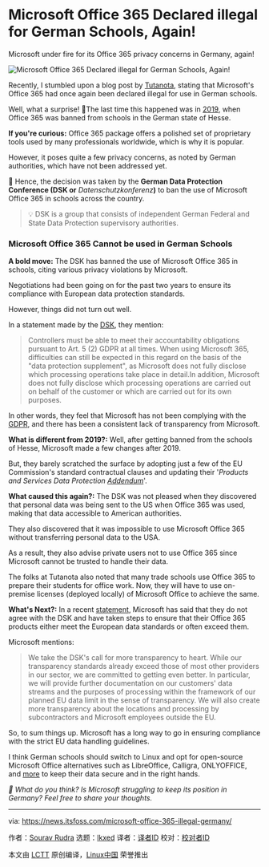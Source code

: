 [#]: subject: "Microsoft Office 365 Declared illegal for German Schools, Again!"
[#]: via: "https://news.itsfoss.com/microsoft-office-365-illegal-germany/"
[#]: author: "Sourav Rudra https://news.itsfoss.com/author/sourav/"
[#]: collector: "lkxed"
[#]: translator: " "
[#]: reviewer: " "
[#]: publisher: " "
[#]: url: " "

Microsoft Office 365 Declared illegal for German Schools, Again!
======

Microsoft under fire for its Office 365 privacy concerns in Germany, again!

![Microsoft Office 365 Declared illegal for German Schools, Again!][1]

Recently, I stumbled upon a blog post by [Tutanota][2], stating that Microsoft's Office 365 had once again been declared illegal for use in German schools.

Well, what a surprise! 😬The last time this happened was in [2019][3], when Office 365 was banned from schools in the German state of Hesse.

**If you're curious:** Office 365 package offers a polished set of proprietary tools used by many professionals worldwide, which is why it is popular.

However, it poses quite a few privacy concerns, as noted by German authorities, which have not been addressed yet.

🛑 Hence, the decision was taken by the **German Data Protection Conference (DSK or** _Datenschutzkonferenz_**)** to ban the use of Microsoft Office 365 in schools across the country.

> 💡 DSK is a group that consists of independent German Federal and State Data Protection supervisory authorities.

### Microsoft Office 365 Cannot be used in German Schools

**A bold move:** The DSK has banned the use of Microsoft Office 365 in schools, citing various privacy violations by Microsoft. 

Negotiations had been going on for the past two years to ensure its compliance with European data protection standards.

However, things did not turn out well.

In a statement made by the [DSK][4], they mention:

> Controllers must be able to meet their accountability obligations pursuant to Art. 5 (2) GDPR at all times. When using Microsoft 365, difficulties can still be expected in this regard on the basis of the "data protection supplement", as Microsoft does not fully disclose which processing operations take place in detail.In addition, Microsoft does not fully disclose which processing operations are carried out on behalf of the customer or which are carried out for its own purposes.

In other words, they feel that Microsoft has not been complying with the [GDPR][5], and there has been a consistent lack of transparency from Microsoft.

**What is different from 2019?:** Well, after getting banned from the schools of Hesse, Microsoft made a few changes after 2019. 

But, they barely scratched the surface by adopting just a few of the EU Commission's standard contractual clauses and updating their '_Products and Services Data Protection [Addendum][6]_'.

**What caused this again?:** The DSK was not pleased when they discovered that personal data was being sent to the US when Office 365 was used, making that data accessible to American authorities.

They also discovered that it was impossible to use Microsoft Office 365 without transferring personal data to the USA.

As a result, they also advise private users not to use Office 365 since Microsoft cannot be trusted to handle their data.

The folks at Tutanota also noted that many trade schools use Office 365 to prepare their students for office work. Now, they will have to use on-premise licenses (deployed locally) of Microsoft Office to achieve the same.

**What's Next?:** In a recent [statement][7], Microsoft has said that they do not agree with the DSK and have taken steps to ensure that their Office 365 products either meet the European data standards or often exceed them.

Microsoft mentions:

> We take the DSK's call for more transparency to heart. While our transparency standards already exceed those of most other providers in our sector, we are committed to getting even better. In particular, we will provide further documentation on our customers' data streams and the purposes of processing within the framework of our planned EU data limit in the sense of transparency. We will also create more transparency about the locations and processing by subcontractors and Microsoft employees outside the EU.

So, to sum things up. Microsoft has a long way to go in ensuring compliance with the strict EU data handling guidelines.

I think German schools should switch to Linux and opt for open-source Microsoft Office alternatives such as LibreOffice, Calligra, ONLYOFFICE, and [more][8] to keep their data secure and in the right hands.

_💬 What do you think? Is Microsoft struggling to keep its position in Germany? Feel free to share your thoughts._

--------------------------------------------------------------------------------

via: https://news.itsfoss.com/microsoft-office-365-illegal-germany/

作者：[Sourav Rudra][a]
选题：[lkxed][b]
译者：[译者ID](https://github.com/译者ID)
校对：[校对者ID](https://github.com/校对者ID)

本文由 [LCTT](https://github.com/LCTT/TranslateProject) 原创编译，[Linux中国](https://linux.cn/) 荣誉推出

[a]: https://news.itsfoss.com/author/sourav/
[b]: https://github.com/lkxed
[1]: https://news.itsfoss.com/content/images/size/w2000/2022/12/german-schools-ban-ms-office-365.png
[2]: https://tutanota.com/blog/posts/microsoft-office-365-email-alternative/
[3]: https://www.zdnet.com/article/microsoft-office-365-banned-in-german-schools-over-privacy-fears/
[4]: https://datenschutzkonferenz-online.de
[5]: https://en.wikipedia.org/wiki/General_Data_Protection_Regulation
[6]: https://www.microsoft.com/licensing/docs/view/Microsoft-Products-and-Services-Data-Protection-Addendum-DPA
[7]: https://news.microsoft.com/de-de/microsoft-erfuellt-und-uebertrifft-europaeische-datenschutzgesetze/
[8]: https://itsfoss.com/best-free-open-source-alternatives-microsoft-office/
